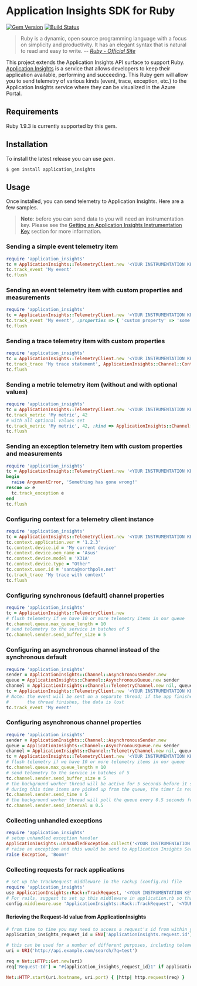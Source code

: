 # Application Insights SDK for Ruby #

[![Gem Version](https://badge.fury.io/rb/application_insights.svg)](http://badge.fury.io/rb/application_insights)
[![Build Status](https://travis-ci.org/Microsoft/ApplicationInsights-Ruby.svg)](https://travis-ci.org/Microsoft/ApplicationInsights-Ruby)

>Ruby is a dynamic, open source programming language with a focus on simplicity and productivity. It has an elegant syntax that is natural to read and easy to write.
> -- <cite>[Ruby - Official Site](https://www.ruby-lang.org/en/)</cite>

This project extends the Application Insights API surface to support Ruby. [Application Insights](http://azure.microsoft.com/en-us/services/application-insights/) is a service that allows developers to keep their application available, performing and succeeding. This Ruby gem will allow you to send telemetry of various kinds (event, trace, exception, etc.) to the Application Insights service where they can be visualized in the Azure Portal.


## Requirements ##

Ruby 1.9.3 is currently supported by this gem.

## Installation ##

To install the latest release you can use *gem*.

```
$ gem install application_insights
```

## Usage ##

Once installed, you can send telemetry to Application Insights. Here are a few samples.

>**Note**: before you can send data to you will need an instrumentation key. Please see the [Getting an Application Insights Instrumentation Key](https://github.com/Microsoft/AppInsights-Home/wiki#getting-an-application-insights-instrumentation-key) section for more information.


### Sending a simple event telemetry item ###
```ruby
require 'application_insights'
tc = ApplicationInsights::TelemetryClient.new '<YOUR INSTRUMENTATION KEY GOES HERE>'
tc.track_event 'My event'
tc.flush
```

### Sending an event telemetry item with custom properties and measurements ###
```ruby
require 'application_insights'
tc = ApplicationInsights::TelemetryClient.new '<YOUR INSTRUMENTATION KEY GOES HERE>'
tc.track_event 'My event', :properties => { 'custom property' => 'some value' }, :measurements => { 'custom metric' => 13 }
tc.flush
```

### Sending a trace telemetry item with custom properties ###
```ruby
require 'application_insights'
tc = ApplicationInsights::TelemetryClient.new '<YOUR INSTRUMENTATION KEY GOES HERE>'
tc.track_trace 'My trace statement', ApplicationInsights::Channel::Contracts::SeverityLevel::INFORMATION, :properties => { 'custom property' => 'some value' }
tc.flush
```

### Sending a metric telemetry item (without and with optional values) ###
```ruby
require 'application_insights'
tc = ApplicationInsights::TelemetryClient.new '<YOUR INSTRUMENTATION KEY GOES HERE>'
tc.track_metric 'My metric', 42
# with all optional values set
tc.track_metric 'My metric', 42, :kind => ApplicationInsights::Channel::Contracts::DataPointType::AGGREGATION, :count => 3, :min => 1, :max => 100, :std_dev => 10, :properties => { 'custom property' => 'some value' }
tc.flush
```

### Sending an exception telemetry item with custom properties and measurements ###
```ruby
require 'application_insights'
tc = ApplicationInsights::TelemetryClient.new '<YOUR INSTRUMENTATION KEY GOES HERE>'
begin
  raise ArgumentError, 'Something has gone wrong!'
rescue => e
  tc.track_exception e
end
tc.flush
```

### Configuring context for a telemetry client instance ###
```ruby
require 'application_insights'
tc = ApplicationInsights::TelemetryClient.new '<YOUR INSTRUMENTATION KEY GOES HERE>'
tc.context.application.ver = '1.2.3'
tc.context.device.id = 'My current device'
tc.context.device.oem_name = 'Asus'
tc.context.device.model = 'X31A'
tc.context.device.type = "Other"
tc.context.user.id = 'santa@northpole.net'
tc.track_trace 'My trace with context'
tc.flush
```

### Configuring synchronous (default) channel properties ###
```ruby
require 'application_insights'
tc = ApplicationInsights::TelemetryClient.new
# flush telemetry if we have 10 or more telemetry items in our queue
tc.channel.queue.max_queue_length = 10
# send telemetry to the service in batches of 5
tc.channel.sender.send_buffer_size = 5
```

### Configuring an asynchronous channel instead of the synchronous default ###
```ruby
require 'application_insights'
sender = ApplicationInsights::Channel::AsynchronousSender.new
queue = ApplicationInsights::Channel::AsynchronousQueue.new sender
channel = ApplicationInsights::Channel::TelemetryChannel.new nil, queue
tc = ApplicationInsights::TelemetryClient.new '<YOUR INSTRUMENTATION KEY GOES HERE>', channel
# Note: the event will be sent on a separate thread; if the app finishes before
#       the thread finishes, the data is lost
tc.track_event 'My event'
```

### Configuring asynchronous channel properties ###
```ruby
require 'application_insights'
sender = ApplicationInsights::Channel::AsynchronousSender.new
queue = ApplicationInsights::Channel::AsynchronousQueue.new sender
channel = ApplicationInsights::Channel::TelemetryChannel.new nil, queue
tc = ApplicationInsights::TelemetryClient.new '<YOUR INSTRUMENTATION KEY GOES HERE>', channel
# flush telemetry if we have 10 or more telemetry items in our queue
tc.channel.queue.max_queue_length = 10
# send telemetry to the service in batches of 5
tc.channel.sender.send_buffer_size = 5
# the background worker thread will be active for 5 seconds before it shuts down. if
# during this time items are picked up from the queue, the timer is reset.
tc.channel.sender.send_time = 5
# the background worker thread will poll the queue every 0.5 seconds for new items
tc.channel.sender.send_interval = 0.5
```

### Collecting unhandled exceptions ###
```ruby
require 'application_insights'
# setup unhandled exception handler
ApplicationInsights::UnhandledException.collect('<YOUR INSTRUMENTATION KEY GOES HERE>')
# raise an exception and this would be send to Application Insights Service
raise Exception, 'Boom!'
```

### Collecting requests for rack applications ###
```ruby
# set up the TrackRequest middleware in the rackup (config.ru) file
require 'application_insights'
use ApplicationInsights::Rack::TrackRequest, '<YOUR INSTRUMENTATION KEY GOES HERE>', <buffer size>
# For rails, suggest to set up this middleware in application.rb so that unhandled exceptions from controllers are also collected
config.middleware.use 'ApplicationInsights::Rack::TrackRequest', '<YOUR INSTRUMENTATION KEY GOES HERE>', <buffer size>
```

#### Rerieving the Request-Id value from ApplicationInsights ####
```ruby
# from time to time you may need to access a request's id from within your app
application_insights_request_id = ENV['ApplicationInsights.request.id']

# this can be used for a number of different purposes, including telemetry correlation
uri = URI('http://api.example.com/search/?q=test')

req = Net::HTTP::Get.new(uri)
req['Request-Id'] = "#{application_insights_request_id}1" if application_insights_request_id

Net::HTTP.start(uri.hostname, uri.port) { |http| http.request(req) }
```
